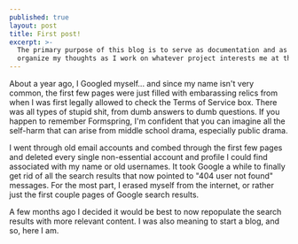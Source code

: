 ```yaml
---
published: true
layout: post
title: First post!
excerpt: >-
  The primary purpose of this blog is to serve as documentation and as a way to
  organize my thoughts as I work on whatever project interests me at the moment.
---
```


About a year ago, I Googled myself... and since my name isn't very common, the first few pages were just filled with embarassing relics from when I was first legally allowed to check the Terms of Service box. There was all types of stupid shit, from dumb answers to dumb questions. If you happen to remember Formspring, I'm confident that you can imagine all the self-harm that can arise from middle school drama, especially public drama.

I went through old email accounts and combed through the first few pages and deleted every single non-essential account and profile I could find associated with my name or old usernames.  It took Google a while to finally get rid of all the search results that now pointed to "404 user not found" messages. For the most part, I erased myself from the internet, or rather just the first couple pages of Google search results. 

A few months ago I decided it would be best to now repopulate the search results with more relevant content. I was also meaning to start a blog, and so, here I am.